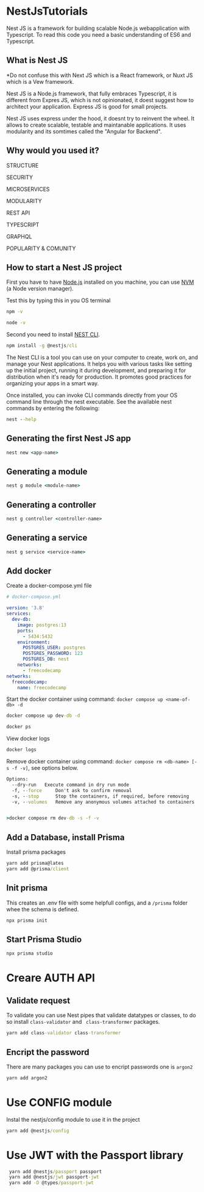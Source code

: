 # NestJsTutorials

Nest JS is a framework for building scalable Node.js webapplication with Typescript. To read this code you need a basic understanding of ES6 and Typescript.

## What is Nest JS

*Do not confuse this with Next JS which is a React framework, or Nuxt JS which is a Vew framework.

Nest JS is a Node.js framework, that fully embraces Typescript, it is different from Expres JS, which is not opinionated, it doest suggest how to architect your application. 
Express JS is good for small projects. 

Nest JS uses express under the hood, it doesnt try to reinvent the wheel. It allows to create scalable, testable and maintanable applications. It uses modularity and its somtimes called the "Angular for Backend".

## Why would you used it?

STRUCTURE

SECURITY

MICROSERVICES

MODULARITY

REST API

TYPESCRIPT

GRAPHQL

POPULARITY & COMUNITY

## How to start a Nest JS project

First you have to have [Node.js](https://nodejs.org/en) installed on you machine, you can use [NVM](https://github.com/nvm-sh/nvm) (a Node version manager).

Test this by typing this in you OS terminal

```cmd
npm -v
```

```cmd
node -v
```

Second you need to install [NEST CLI](https://docs.nestjs.com/cli/overview). 

```cmd
npm install -g @nestjs/cli
```
The Nest CLI is a tool you can use on your computer to create, work on, and manage your Nest applications. It helps you with various tasks like setting up the initial project, running it during development, and preparing it for distribution when it's ready for production. It promotes good practices for organizing your apps in a smart way.

Once installed, you can invoke CLI commands directly from your OS command line through the nest executable. See the available nest commands by entering the following:

```cmd
nest --help
```

## Generating the first Nest JS app

```cmd
nest new <app-name>
```


## Generating a module

```cmd
nest g module <module-name>
```



## Generating a controller

```cmd
nest g controller <controller-name>
```



## Generating a service

```cmd
nest g service <service-name>
```

## Add docker

Create a docker-compose.yml file
```yml
# docker-compose.yml

version: '3.8'
services:
  dev-db:
    image: postgres:13
    ports:
      - 5434:5432
    environment:
      POSTGRES_USER: postgres
      POSTGRES_PASSWORD: 123
      POSTGRES_DB: nest
    networks:
      - freecodecamp
networks:
  freecodecamp:
    name: freecodecamp

```

Start the docker container using command: ```docker compose up <name-of-db> -d```

```cmd
docker compose up dev-db -d
```

```cmd
docker ps
```

View docker logs
```cmd
docker logs 
```

Remove docker container using command: ```docker compose rm <db-name> [-s -f -v]```, see options below.
```cmd
Options:
  --dry-run   Execute command in dry run mode
  -f, --force     Don't ask to confirm removal
  -s, --stop      Stop the containers, if required, before removing
  -v, --volumes   Remove any anonymous volumes attached to containers


>docker compose rm dev-db -s -f -v
```

## Add a Database, install Prisma

Install prisma packages
```cmd
yarn add prisma@lates
yarn add @prisma/client
```

## Init prisma

This creates an .env file with some helpfull configs,
and a ```/prisma``` folder whee the schema is defined.
```cmd
npx prisma init
```

## Start Prisma Studio

```cmd
npx prisma studio
```

# Creare AUTH API

## Validate request

To validate you can use Nest pipes that validate datatypes or classes, to do so install ```class-validator``` and ``` class-transformer``` packages.

```cmd
yarn add class-validator class-transformer
```

## Encript the password

There are many packages you can use to encript passwords one is ```argon2```

```cmd
yarn add argon2
```


# Use CONFIG module

Instal the nestjs/config module to use it in the project
```cmd
yarn add @nestjs/config
```


# Use JWT with the Passport library

```cmd
 yarn add @nestjs/passport passport
 yarn add @nestjs/jwt passport-jwt
 yarn add -D @types/passport-jwt
```